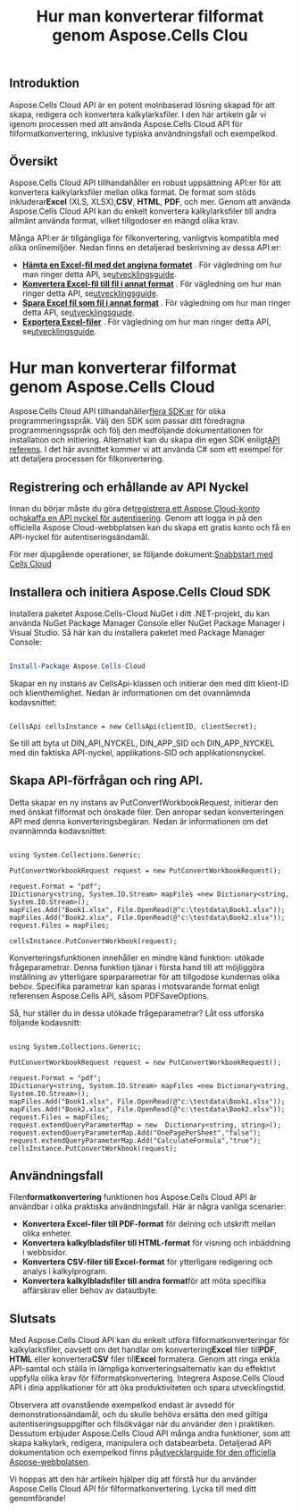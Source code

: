 ﻿---
title: Hur man konverterar filformat genom Aspose.Cells Clou
type: docs
url: /sv/how-to-convert-file-formats
description: Hur man konverterar filformat genom Aspose.Cells Cloud
weight: 10
kwords: Excel, Office Cloud, REST API, Spreadsheet, PDF, CSV, Json, Markdwon, Hur man konverterar filformat genom Aspose.Cells Cloud
---
## Introduktion
Aspose.Cells Cloud API är en potent molnbaserad lösning skapad för att skapa, redigera och konvertera kalkylarksfiler. I den här artikeln går vi igenom processen med att använda Aspose.Cells Cloud API för filformatkonvertering, inklusive typiska användningsfall och exempelkod.

## Översikt

Aspose.Cells Cloud API tillhandahåller en robust uppsättning API:er för att konvertera kalkylarksfiler mellan olika format. De format som stöds inkluderar**Excel** (XLS, XLSX),**CSV**, **HTML**, **PDF**, och mer. Genom att använda Aspose.Cells Cloud API kan du enkelt konvertera kalkylarksfiler till andra allmänt använda format, vilket tillgodoser en mängd olika krav.

Många API:er är tillgängliga för filkonvertering, vanligtvis kompatibla med olika onlinemiljöer. Nedan finns en detaljerad beskrivning av dessa API:er:

- **[Hämta en Excel-fil med det angivna formatet](https://reference.aspose.cloud/cells/#/Conversion/GetWorkbook)** . För vägledning om hur man ringer detta API, se[utvecklingsguide](https://docs.aspose.cloud/cells/export-different-formats/).
- **[Konvertera Excel-fil till fil i annat format](https://reference.aspose.cloud/cells/#/Conversion/PutConvertWorkbook)** . För vägledning om hur man ringer detta API, se[utvecklingsguide](https://docs.aspose.cloud/cells/convert/excel-to-different-formats/).
- **[Spara Excel fil som fil i annat format](https://reference.aspose.cloud/cells/#/Conversion/PostWorkbookSaveAs)** . För vägledning om hur man ringer detta API, se[utvecklingsguide](https://docs.aspose.cloud/cells/saveas-other-formats/).
- **[Exportera Excel-filer](https://reference.aspose.cloud/cells/#/LightCells/PostExport)** . För vägledning om hur man ringer detta API, se[utvecklingsguide](https://docs.aspose.cloud/cells/export/excel-to-different-formats/).


# Hur man konverterar filformat genom Aspose.Cells Cloud

 Aspose.Cells Cloud API tillhandahåller[flera SDK:er](https://github.com/aspose-cells-cloud) för olika programmeringsspråk. Välj den SDK som passar ditt föredragna programmeringsspråk och följ den medföljande dokumentationen för installation och initiering. Alternativt kan du skapa din egen SDK enligt[API referens](https://reference.aspose.cloud/cells/). I det här avsnittet kommer vi att använda C# som ett exempel för att detaljera processen för filkonvertering.


## Registrering och erhållande av API Nyckel

 Innan du börjar måste du göra det[registrera ett Aspose Cloud-konto](https://id.containerize.com/signup) och[skaffa en API nyckel för autentisering](https://dashboard.aspose.cloud/applications). Genom att logga in på den officiella Aspose Cloud-webbplatsen kan du skapa ett gratis konto och få en API-nyckel för autentiseringsändamål.

 För mer djupgående operationer, se följande dokument:[Snabbstart med Cells Cloud](https://docs.aspose.cloud/cells/quickstart/)


## Installera och initiera Aspose.Cells Cloud SDK

Installera paketet Aspose.Cells-Cloud NuGet i ditt .NET-projekt, du kan använda NuGet Package Manager Console eller NuGet Package Manager i Visual Studio.
Så här kan du installera paketet med Package Manager Console:

```Powershell

Install-Package Aspose.Cells-Cloud

```
Skapar en ny instans av CellsApi-klassen och initierar den med ditt klient-ID och klienthemlighet. Nedan är informationen om det ovannämnda kodavsnittet:

```CSharp

CellsApi cellsInstance = new CellsApi(clientID, clientSecret);

```

Se till att byta ut DIN_API_NYCKEL, DIN_APP_SID och DIN_APP_NYCKEL med din faktiska API-nyckel, applikations-SID och applikationsnyckel.

## Skapa API-förfrågan och ring API.

Detta skapar en ny instans av PutConvertWorkbookRequest, initierar den med önskat filformat och önskade filer. Den anropar sedan konverteringen API med denna konverteringsbegäran. Nedan är informationen om det ovannämnda kodavsnittet:


```CSharp

using System.Collections.Generic;

PutConvertWorkbookRequest request = new PutConvertWorkbookRequest();

request.Format = "pdf";
IDictionary<string, System.IO.Stream> mapFiles =new Dictionary<string, System.IO.Stream>(); 
mapFiles.Add("Book1.xlsx", File.OpenRead(@"c:\testdata\Book1.xlsx"));
mapFiles.Add("Book2.xlsx", File.OpenRead(@"c:\testdata\Book2.xlsx"));
request.Files = mapFiles;

cellsInstance.PutConvertWorkbook(request);

```

Konverteringsfunktionen innehåller en mindre känd funktion: utökade frågeparametrar. Denna funktion tjänar i första hand till att möjliggöra inställning av ytterligare sparparametrar för att tillgodose kundernas olika behov. Specifika parametrar kan sparas i motsvarande format enligt referensen Aspose.Cells API, såsom PDFSaveOptions.

Så, hur ställer du in dessa utökade frågeparametrar? Låt oss utforska följande kodavsnitt:

```CSharp

using System.Collections.Generic;

PutConvertWorkbookRequest request = new PutConvertWorkbookRequest();

request.Format = "pdf";
IDictionary<string, System.IO.Stream> mapFiles =new Dictionary<string, System.IO.Stream>(); 
mapFiles.Add("Book1.xlsx", File.OpenRead(@"c:\testdata\Book1.xlsx"));
mapFiles.Add("Book2.xlsx", File.OpenRead(@"c:\testdata\Book2.xlsx"));
request.Files = mapFiles;
request.extendQueryParameterMap = new  Dictionary<string, string>();
request.extendQueryParameterMap.Add("OnePagePerSheet","false");
request.extendQueryParameterMap.Add("CalculateFormula","true");
cellsInstance.PutConvertWorkbook(request);

```

## Användningsfall

 Filen**formatkonvertering** funktionen hos Aspose.Cells Cloud API är användbar i olika praktiska användningsfall. Här är några vanliga scenarier:

- **Konvertera Excel-filer till PDF-format** för delning och utskrift mellan olika enheter.
- **Konvertera kalkylbladsfiler till HTML-format** för visning och inbäddning i webbsidor.
- **Konvertera CSV-filer till Excel-format** för ytterligare redigering och analys i kalkylprogram.
- **Konvertera kalkylbladsfiler till andra format**för att möta specifika affärskrav eller behov av datautbyte.

## Slutsats

 Med Aspose.Cells Cloud API kan du enkelt utföra filformatkonverteringar för kalkylarksfiler, oavsett om det handlar om konvertering**Excel** filer till**PDF**, **HTML** eller konvertera**CSV** filer till**Excel** formatera. Genom att ringa enkla API-samtal och ställa in lämpliga konverteringsalternativ kan du effektivt uppfylla olika krav för filformatskonvertering. Integrera Aspose.Cells Cloud API i dina applikationer för att öka produktiviteten och spara utvecklingstid.

 Observera att ovanstående exempelkod endast är avsedd för demonstrationsändamål, och du skulle behöva ersätta den med giltiga autentiseringsuppgifter och filsökvägar när du använder den i praktiken. Dessutom erbjuder Aspose.Cells Cloud API många andra funktioner, som att skapa kalkylark, redigera, manipulera och databearbeta. Detaljerad API dokumentation och exempelkod finns på[utvecklarguide för den officiella Aspose-webbplatsen](/developer-guide/).

Vi hoppas att den här artikeln hjälper dig att förstå hur du använder Aspose.Cells Cloud API för filformatkonvertering. Lycka till med ditt genomförande!


